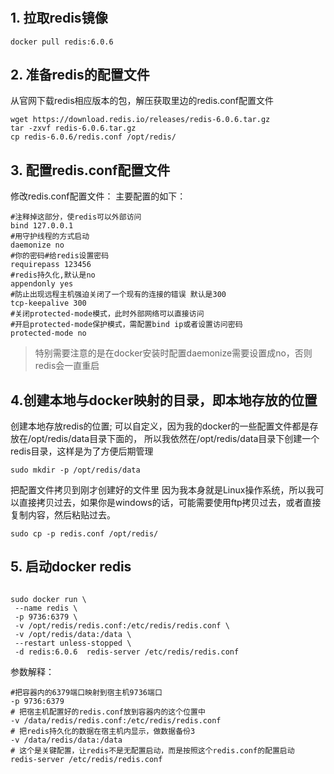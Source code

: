 #

## 1. 拉取redis镜像
```shell script
docker pull redis:6.0.6
```

## 2. 准备redis的配置文件
从官网下载redis相应版本的包，解压获取里边的redis.conf配置文件
```shell script
wget https://download.redis.io/releases/redis-6.0.6.tar.gz
tar -zxvf redis-6.0.6.tar.gz
cp redis-6.0.6/redis.conf /opt/redis/
```

## 3. 配置redis.conf配置文件
修改redis.conf配置文件：
主要配置的如下：
```shell script
#注释掉这部分，使redis可以外部访问
bind 127.0.0.1 
#用守护线程的方式启动
daemonize no
#你的密码#给redis设置密码
requirepass 123456
#redis持久化,默认是no
appendonly yes
#防止出现远程主机强迫关闭了一个现有的连接的错误 默认是300
tcp-keepalive 300
#关闭protected-mode模式，此时外部网络可以直接访问
#开启protected-mode保护模式，需配置bind ip或者设置访问密码
protected-mode no
```
> 特别需要注意的是在docker安装时配置daemonize需要设置成no，否则redis会一直重启

## 4.创建本地与docker映射的目录，即本地存放的位置
创建本地存放redis的位置;
可以自定义，因为我的docker的一些配置文件都是存放在/opt/redis/data目录下面的，
所以我依然在/opt/redis/data目录下创建一个redis目录，这样是为了方便后期管理
```shell script
sudo mkdir -p /opt/redis/data
```
把配置文件拷贝到刚才创建好的文件里
因为我本身就是Linux操作系统，所以我可以直接拷贝过去，如果你是windows的话，可能需要使用ftp拷贝过去，或者直接复制内容，然后粘贴过去。
```shell script
sudo cp -p redis.conf /opt/redis/
```

## 5. 启动docker redis
```shell script

sudo docker run \
 --name redis \
 -p 9736:6379 \
 -v /opt/redis/redis.conf:/etc/redis/redis.conf \
 -v /opt/redis/data:/data \
 --restart unless-stopped \
 -d redis:6.0.6  redis-server /etc/redis/redis.conf 
```

参数解释：
```shell script
#把容器内的6379端口映射到宿主机9736端口
-p 9736:6379
# 把宿主机配置好的redis.conf放到容器内的这个位置中
-v /data/redis/redis.conf:/etc/redis/redis.conf
# 把redis持久化的数据在宿主机内显示，做数据备份3
-v /data/redis/data:/data
# 这个是关键配置，让redis不是无配置启动，而是按照这个redis.conf的配置启动
redis-server /etc/redis/redis.conf
```







